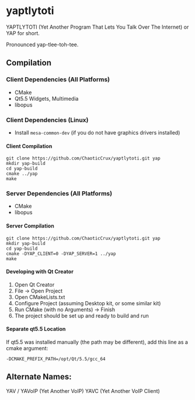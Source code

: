 # yaptlytoti
YAPTLYTOTI (Yet Another Program That Lets You Talk Over The Internet) or YAP for short.

Pronounced yap-tlee-toh-tee.

## Compilation

### Client Dependencies (All Platforms)
* CMake
* Qt5.5 Widgets, Multimedia
* libopus

### Client Dependencies (Linux)
* Install `mesa-common-dev` (if you do not have graphics drivers installed)

#### Client Compilation

    git clone https://github.com/ChaoticCrux/yaptlytoti.git yap
    mkdir yap-build
    cd yap-build
    cmake ../yap
    make

### Server Dependencies (All Platforms)
* CMake
* libopus

#### Server Compilation

    git clone https://github.com/ChaoticCrux/yaptlytoti.git yap
    mkdir yap-build
    cd yap-build
    cmake -DYAP_CLIENT=0 -DYAP_SERVER=1 ../yap
    make

#### Developing with Qt Creator
1. Open Qt Creator
2. File -> Open Project
3. Open CMakeLists.txt
4. Configure Project (assuming Desktop kit, or some similar kit)
5. Run CMake (with no Arguments) -> Finish
6. The project should be set up and ready to build and run

#### Separate qt5.5 Location
If qt5.5 was installed manually (the path may be different), add this line as a cmake argument:

    -DCMAKE_PREFIX_PATH=/opt/Qt/5.5/gcc_64

## Alternate Names:
YAV / YAVoIP (Yet Another VoIP)
YAVC (Yet Another VoIP Client)
